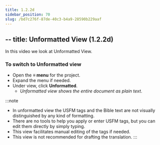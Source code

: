 ```yaml
---
title: 1.2.2d
sidebar_position: 70
slug: /bd7c276f-87de-40c3-b4a9-28590b229aaf
---
```




## -- title: Unformatted View (1.2.2d)


In this video we look at Unformatted View.


### To switch to Unformatted view

- Open the **≡ menu** for the project.
- Expand the menu if needed.
- Under view, click **Unformatted**.
	- _Unformatted view shows the entire document as plain text_.

:::note

- In unformatted view the USFM tags and the Bible text are not visually distinguished by any kind of formatting.
- There are no tools to help you apply or enter USFM tags, but you can edit them directly by simply typing.
- This view facilitates manual editing of the tags if needed.
- This view is not recommended for drafting the translation. :::
